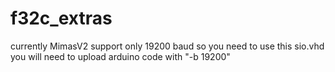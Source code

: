 # f32c_extras
currently MimasV2 support only 19200 baud so you need to use this sio.vhd
you will need to upload arduino code with "-b 19200"